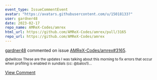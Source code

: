 ```yaml
---
event_type: IssueCommentEvent
avatar: "https://avatars.githubusercontent.com/u/15018133?"
user: gardner48
date: 2023-02-17
repo_name: AMReX-Codes/amrex
html_url: https://github.com/AMReX-Codes/amrex/pull/3165
repo_url: https://github.com/AMReX-Codes/amrex
---
```


<a href='https://github.com/gardner48' target='_blank'>gardner48</a> commented on issue <a href='https://github.com/AMReX-Codes/amrex/pull/3165' target='_blank'>AMReX-Codes/amrex#3165</a>.

<small>@dwillcox These are the updates I was talking about this morning to fix errors that occur when profiling is enabled in sundials (cc: @balos1)...</small>

<a href='https://github.com/AMReX-Codes/amrex/pull/3165' target='_blank'>View Comment</a>